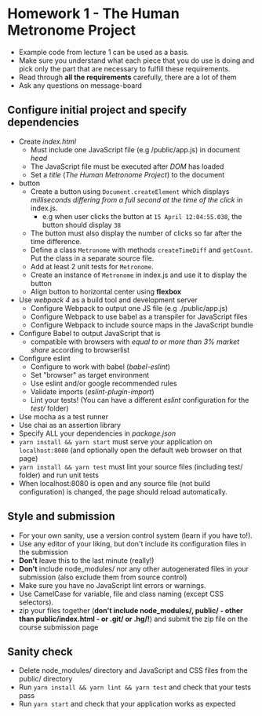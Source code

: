 # Homework 1 - The Human Metronome Project

* Example code from lecture 1 can be used as a basis.
* Make sure you understand what each piece that you do use is doing and pick
  only the part that are necessary to fulfill these requirements.
* Read through **all the requirements** carefully, there are a lot of them
* Ask any questions on message-board

## Configure initial project and specify dependencies

* Create *index.html* 
  * Must include one JavaScript file (e.g /public/app.js) in document *head*
  * The JavaScript file must be executed after *DOM* has loaded
  * Set a *title* (_The Human Metronome Project_) to the document
* button
  * Create a button using `Document.createElement` which displays _milliseconds
    differing from a full second at the time of the click_ in index.js.
    * e.g when user clicks the button at `15 April 12:04:55.038`, the button
      should display `38`
  * The button must also display the number of clicks so far after the time difference.
  * Define a class `Metronome` with methods `createTimeDiff` and `getCount`. Put the class in a separate source file.
  * Add at least 2 unit tests for `Metronome`.
  * Create an instance of `Metronome` in index.js and use it to display the button
  * Align button to horizontal center using **flexbox**
* Use *webpack 4* as a build tool and development server
  * Configure Webpack to output one JS file (e.g ./public/app.js)
  * Configure Webpack to use babel as a transpiler for JavaScript files
  * Configure Webpack to include source maps in the JavaScript bundle
* Configure Babel to output JavaScript that is
  * compatible with browsers with *equal to or more than 3% market share* according to browserlist
* Configure eslint
  * Configure to work with babel (_babel-eslint_)
  * Set "browser" as target environment
  * Use eslint and/or google recommended rules
  * Validate imports (_eslint-plugin-import_)
  * Lint your tests! (You can have a different _eslint_ configuration for the _test/_ folder)
* Use mocha as a test runner
* Use chai as an assertion library
* Specify ALL your dependencies in *package.json*
* `yarn install && yarn start` must serve your application on `localhost:8080` (and optionally open the default web browser on that page)
* `yarn install && yarn test` must lint your source files (including test/ folder) and run unit tests
* When localhost:8080 is open and any source file (not build configuration) is changed, the page should reload automatically.

## Style and submission

* For your own sanity, use a version control system (learn if you have to!).
* Use any editor of your liking, but don't include its configuration files in the submission
* **Don't** leave this to the last minute (really!)
* **Don't** include node_modules/ nor any other autogenerated files in your submission (also exclude them from source control)
* Make sure you have no JavaScript lint errors or warnings.
* Use CamelCase for variable, file and class naming (except CSS selectors).
* zip your files together (**don't include node_modules/, public/ - other than
  public/index.html - or .git/ or .hg/!**) and submit the zip file on the
  course submission page

## Sanity check

* Delete node_modules/ directory and JavaScript and CSS files from the public/ directory
* Run `yarn install && yarn lint && yarn test` and check that your tests pass
* Run `yarn start` and check that your application works as expected
